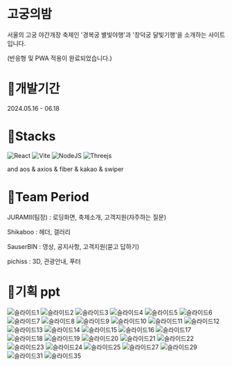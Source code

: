 # 고궁의밤
서울의 고궁 야간개장 축제인 '경복궁 별빛야행'과 '창덕궁 달빛기행'을 소개하는 사이트입니다.

(반응형 및 PWA 적용이 완료되었습니다.)

# 🌙개발기간
2024.05.16 - 06.18

# 🌙Stacks
![React](https://img.shields.io/badge/react-%2320232a.svg?style=for-the-badge&logo=react&logoColor=%2361DAFB)
![Vite](https://img.shields.io/badge/vite-%23646CFF.svg?style=for-the-badge&logo=vite&logoColor=white)
![NodeJS](https://img.shields.io/badge/node.js-6DA55F?style=for-the-badge&logo=node.js&logoColor=white)
![Threejs](https://img.shields.io/badge/threejs-black?style=for-the-badge&logo=three.js&logoColor=white)

and aos & axios & fiber & kakao & swiper

# 🌙Team Period
JURAMII(팀장) : 로딩화면, 축제소개, 고객지원(자주하는 질문)


Shikaboo : 헤더, 갤러리


SauserBIN : 영상, 공지사항, 고객지원(묻고 답하기)


pichiss : 3D, 관광안내, 푸터




# 🌙기획 ppt
![슬라이드1](https://github.com/JURAMII/Team_Period/assets/163488304/b758b5e2-f1c5-48a1-8121-9a934fe53251)
![슬라이드2](https://github.com/JURAMII/Team_Period/assets/163488304/d5d8c7bd-059b-4dbd-8482-263484bdbe7f)
![슬라이드3](https://github.com/JURAMII/Team_Period/assets/163488304/7583ca50-eceb-48b0-987b-a70092deb33c)
![슬라이드4](https://github.com/JURAMII/Team_Period/assets/163488304/24ecc6c6-01ea-44f7-9b78-1e887e020b24)
![슬라이드5](https://github.com/JURAMII/Team_Period/assets/163488304/b50b49ba-32a2-4cd3-b432-1278b503861b)
![슬라이드6](https://github.com/JURAMII/Team_Period/assets/163488304/dc790843-519c-4881-92ec-feeb0b3e7e7a)
![슬라이드7](https://github.com/JURAMII/Team_Period/assets/163488304/7c0d05ba-26e6-4ca6-8103-890a2c40e105)
![슬라이드8](https://github.com/JURAMII/Team_Period/assets/163488304/e25bb79a-dea2-4d15-a864-c860f5b5fd4e)
![슬라이드9](https://github.com/JURAMII/Team_Period/assets/163488304/bc1ed2ab-b3b0-4400-948d-084ac11e77a0)
![슬라이드10](https://github.com/JURAMII/Team_Period/assets/163488304/10d03365-3835-4928-8f36-08106e4b831e)
![슬라이드11](https://github.com/JURAMII/Team_Period/assets/163488304/dfafc0d8-2239-40f7-a55b-df62dc423c1a)
![슬라이드12](https://github.com/JURAMII/Team_Period/assets/163488304/af58dec1-f9b1-4e8c-b16a-f2e384a227a0)
![슬라이드13](https://github.com/JURAMII/Team_Period/assets/163488304/0909dd15-91c1-44bf-bd26-6df98798a1a8)
![슬라이드14](https://github.com/JURAMII/Team_Period/assets/163488304/c4d2c8e5-d59d-4872-a754-a09d65b76393)
![슬라이드15](https://github.com/JURAMII/Team_Period/assets/163488304/322d4ae2-5e14-43ef-9fad-e0dbc461703e)
![슬라이드16](https://github.com/JURAMII/Team_Period/assets/163488304/83e97ea8-59f1-4832-917a-4d71b3572244)
![슬라이드17](https://github.com/JURAMII/Team_Period/assets/163488304/178ac0d0-04e7-47da-b991-6f7f2158853b)
![슬라이드18](https://github.com/JURAMII/Team_Period/assets/163488304/edea8fda-4630-46d7-ab61-f9c6375b93d3)
![슬라이드19](https://github.com/JURAMII/Team_Period/assets/163488304/b2713652-725a-4db6-ab7b-1d08ca5d8ceb)
![슬라이드20](https://github.com/JURAMII/Team_Period/assets/163488304/cb072741-ca48-4f29-9152-8c9505d6dab3)
![슬라이드21](https://github.com/JURAMII/Team_Period/assets/163488304/ccd4385b-10a2-4465-b3bc-9200597f73c7)
![슬라이드22](https://github.com/JURAMII/Team_Period/assets/163488304/870919fd-18eb-43b9-bb5f-efef4b67ee5b)
![슬라이드23](https://github.com/JURAMII/Team_Period/assets/163488304/025ceac2-c026-473e-96c6-d79770dbe422)
![슬라이드24](https://github.com/JURAMII/Team_Period/assets/163488304/5c98b014-7e81-4ab0-b507-d0d2664d10bf)
![슬라이드25](https://github.com/JURAMII/Team_Period/assets/163488304/a99ff979-baa9-4eac-bda4-70d5f18b478a)
![슬라이드27](https://github.com/JURAMII/Team_Period/assets/163488304/c1ad0807-799b-452c-b48e-0c651721d962)
![슬라이드29](https://github.com/JURAMII/Team_Period/assets/163488304/5ee5cc0c-16b4-42eb-89b2-28c77b421702)
![슬라이드31](https://github.com/JURAMII/Team_Period/assets/163488304/52f58e82-dd64-464f-8524-433cf9751a1f)
![슬라이드35](https://github.com/JURAMII/Team_Period/assets/163488304/16907181-0430-4497-b111-416f7ac96cde)

